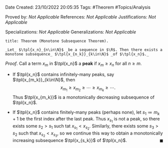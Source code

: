 <div class="topSpace"></div>

Date Created: 23/10/2022 20:05:35
Tags: #Theorem #Topics/Analysis

Proved by: _Not Applicable_
References: _Not Applicable_
Justifications: _Not Applicable_

Specializations: _Not Applicable_
Generalizations: _Not Applicable_

``` ad-Theorem
title: Theorem (Monotone Subsequence Theorem).

_Let_ $\tpl{x_n}_{n\in\N}$ _be a sequence in $\R$. Then there exists a monotone subsequence_ $\tpl{x_{n_k}}_{k\in\N}$ _of $\tpl{x_n}$._

```

_Proof_. Call a term $x_m$ in $\tpl{x_n}$ a **peak** if $x_m\geq x_n$ for all $n\geq m$.
* If $\tpl{x_n}$ contains infinitely-many peaks, say $\tpl{x_{m_k}}_{k\in\N}$, then
$$\begin{equation}
    x_{m_1}\geq x_{m_2}\geq\cdots\geq x_{m_{k}}\geq\cdots.
\end{equation}$$
Thus $\tpl{x_{m_k}}$ is a monotonically decreasing subsequence of $\tpl{x_n}$.

* If $\tpl{x_n}$ contains finitely-many peaks (perhaps none), let $s_1\coloneqq m_k+1$ be the first index after the last peak. Thus $x_{s_1}$ is not a peak, so there exists some $s_2>s_1$ such tat $x_{s_1}<x_{s_2}$. Similarly, there exists some $s_3>s_2$ such that $x_{s_2}<x_{s_3}$, so we continue this way to obtain a monotonically increasing subsequence $\tpl{x_{s_k}}$ of $\tpl{x_n}$.<span style="float:right;">$\blacksquare$</span>
